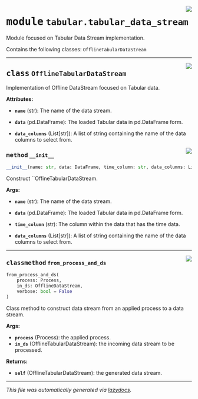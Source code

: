 <!-- markdownlint-disable -->

<a href="https://github.com/edavalosanaya/PyMMDT/blob/main/mm/tabular/tabular_data_stream.py#L0"><img align="right" style="float:right;" src="https://img.shields.io/badge/-source-cccccc?style=flat-square"></a>

# <kbd>module</kbd> `tabular.tabular_data_stream`
Module focused on Tabular Data Stream implementation. 

Contains the following classes:  ``OfflineTabularDataStream`` 



---

<a href="https://github.com/edavalosanaya/PyMMDT/blob/main/mm/tabular/tabular_data_stream.py#L21"><img align="right" style="float:right;" src="https://img.shields.io/badge/-source-cccccc?style=flat-square"></a>

## <kbd>class</kbd> `OfflineTabularDataStream`
Implementation of Offline DataStream focused on Tabular data. 



**Attributes:**
 
 - <b>`name`</b> (str):  The name of the data stream. 


 - <b>`data`</b> (pd.DataFrame):  The loaded Tabular data in pd.DataFrame form. 


 - <b>`data_columns`</b> (List[str]):  A list of string containing the name of the data columns to select from. 

<a href="https://github.com/edavalosanaya/PyMMDT/blob/main/mm/tabular/tabular_data_stream.py#L34"><img align="right" style="float:right;" src="https://img.shields.io/badge/-source-cccccc?style=flat-square"></a>

### <kbd>method</kbd> `__init__`

```python
__init__(name: str, data: DataFrame, time_column: str, data_columns: List[str])
```

Construct ``OffineTabularDataStream. 



**Args:**
 
 - <b>`name`</b> (str):  The name of the data stream. 


 - <b>`data`</b> (pd.DataFrame):  The loaded Tabular data in pd.DataFrame form. 


 - <b>`time_column`</b> (str):  The column within the data that has the  time data. 


 - <b>`data_columns`</b> (List[str]):  A list of string containing the name of the data columns to select from. 




---

<a href="https://github.com/edavalosanaya/PyMMDT/blob/main/mm/tabular/tabular_data_stream.py#L67"><img align="right" style="float:right;" src="https://img.shields.io/badge/-source-cccccc?style=flat-square"></a>

### <kbd>classmethod</kbd> `from_process_and_ds`

```python
from_process_and_ds(
    process: Process,
    in_ds: OfflineDataStream,
    verbose: bool = False
)
```

Class method to construct data stream from an applied process to a data stream. 



**Args:**
 
 - <b>`process`</b> (Process):  the applied process. 
 - <b>`in_ds`</b> (OfflineTabularDataStream):  the incoming data stream to be processed. 



**Returns:**
 
 - <b>`self`</b> (OfflineTabularDataStream):  the generated data stream. 




---

_This file was automatically generated via [lazydocs](https://github.com/ml-tooling/lazydocs)._
